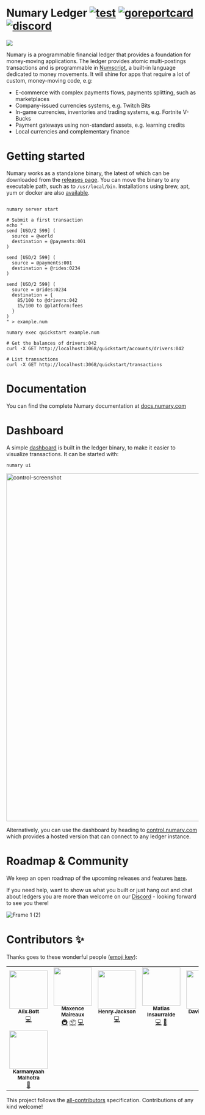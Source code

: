 # Numary Ledger [![test](https://github.com/numary/ledger/actions/workflows/main.yml/badge.svg)](https://github.com/numary/ledger/actions/workflows/main.yml) [![goreportcard](https://goreportcard.com/badge/github.com/numary/ledger)](https://goreportcard.com/report/github.com/numary/ledger) [![discord](https://img.shields.io/discord/846686859869814784?label=chat%20@%20discord)](https://discord.gg/xyHvcbzk4w)

<p>
  <img src="https://user-images.githubusercontent.com/1770991/167574970-45d1ab7e-6c57-45a5-9b46-0e849c62f98c.svg"/>
</p>

Numary is a programmable financial ledger that provides a foundation for money-moving applications. The ledger provides atomic multi-postings transactions and is programmable in [Numscript](doc:machine-instructions), a built-in language dedicated to money movements. It will shine for apps that require a lot of custom, money-moving code, e.g:

* E-commerce with complex payments flows, payments splitting, such as marketplaces
* Company-issued currencies systems, e.g. Twitch Bits
* In-game currencies, inventories and trading systems, e.g. Fortnite V-Bucks
* Payment gateways using non-standard assets, e.g. learning credits
* Local currencies and complementary finance

# Getting started

Numary works as a standalone binary, the latest of which can be downloaded from the [releases page](https://github.com/numary/ledger/releases). You can move the binary to any executable path, such as to `/usr/local/bin`. Installations using brew, apt, yum or docker are also [available](https://docs.numary.com/docs/installation-1).

```SHELL

numary server start

# Submit a first transaction
echo "
send [USD/2 599] (
  source = @world
  destination = @payments:001
)

send [USD/2 599] (
  source = @payments:001
  destination = @rides:0234
)

send [USD/2 599] (
  source = @rides:0234
  destination = {
    85/100 to @drivers:042
    15/100 to @platform:fees
  }
)
" > example.num

numary exec quickstart example.num

# Get the balances of drivers:042
curl -X GET http://localhost:3068/quickstart/accounts/drivers:042

# List transactions
curl -X GET http://localhost:3068/quickstart/transactions
```

# Documentation

You can find the complete Numary documentation at [docs.numary.com](https://docs.numary.com)

# Dashboard

A simple [dashboard](https://github.com/numary/control) is built in the ledger binary, to make it easier to visualize transactions. It can be started with:

```SHELL
numary ui
```

<img width="909" alt="control-screenshot" src="https://user-images.githubusercontent.com/1770991/153751534-d8bba99e-610a-4b8c-9c63-4bde6eb6f96f.png">

Alternatively, you can use the dashboard by heading to [control.numary.com](https://control.numary.com) which provides a hosted version that can connect to any ledger instance.

# Roadmap & Community

We keep an open roadmap of the upcoming releases and features [here](https://numary.notion.site/OSS-Roadmap-4535fa5716fb4f618027201afcc6f204).

If you need help, want to show us what you built or just hang out and chat about ledgers you are more than welcome on our [Discord](https://discord.gg/xyHvcbzk4w) - looking forward to see you there!

![Frame 1 (2)](https://user-images.githubusercontent.com/1770991/134163361-d86c5728-6075-4510-8de7-06df1f6ed740.png)

# Contributors ✨

Thanks goes to these wonderful people ([emoji key](https://allcontributors.org/docs/en/emoji-key)):

<!-- ALL-CONTRIBUTORS-LIST:START - Do not remove or modify this section -->
<!-- prettier-ignore-start -->
<!-- markdownlint-disable -->
<table>
  <tr>
    <td align="center"><a href="https://github.com/Azorlogh"><img src="https://avatars.githubusercontent.com/u/17968319?v=4?s=100" width="100px;" alt=""/><br /><sub><b>Alix Bott</b></sub></a><br /><a href="https://github.com/numary/ledger/commits?author=Azorlogh" title="Code">💻</a></td>
    <td align="center"><a href="https://github.com/flemzord"><img src="https://avatars.githubusercontent.com/u/1952914?v=4?s=100" width="100px;" alt=""/><br /><sub><b>Maxence Maireaux</b></sub></a><br /><a href="#infra-flemzord" title="Infrastructure (Hosting, Build-Tools, etc)">🚇</a> <a href="#platform-flemzord" title="Packaging/porting to new platform">📦</a> <a href="https://github.com/numary/ledger/commits?author=flemzord" title="Code">💻</a></td>
    <td align="center"><a href="https://github.com/henry-jackson"><img src="https://avatars.githubusercontent.com/u/34102861?v=4?s=100" width="100px;" alt=""/><br /><sub><b>Henry Jackson</b></sub></a><br /><a href="https://github.com/numary/ledger/commits?author=henry-jackson" title="Code">💻</a></td>
    <td align="center"><a href="https://matias.insaurral.de/"><img src="https://avatars.githubusercontent.com/u/20110?v=4?s=100" width="100px;" alt=""/><br /><sub><b>Matias Insaurralde</b></sub></a><br /><a href="https://github.com/numary/ledger/commits?author=matiasinsaurralde" title="Code">💻</a> <a href="https://github.com/numary/ledger/pulls?q=is%3Apr+reviewed-by%3Amatiasinsaurralde" title="Reviewed Pull Requests">👀</a></td>
    <td align="center"><a href="https://github.com/S0c5"><img src="https://avatars.githubusercontent.com/u/5241972?v=4?s=100" width="100px;" alt=""/><br /><sub><b>David barinas</b></sub></a><br /><a href="https://github.com/numary/ledger/commits?author=S0c5" title="Code">💻</a></td>
    <td align="center"><a href="https://github.com/djimnz"><img src="https://avatars.githubusercontent.com/u/949997?v=4?s=100" width="100px;" alt=""/><br /><sub><b>David Jimenez</b></sub></a><br /><a href="https://github.com/numary/ledger/commits?author=djimnz" title="Code">💻</a></td>
    <td align="center"><a href="http://32b6.com/"><img src="https://avatars.githubusercontent.com/u/1770991?v=4?s=100" width="100px;" alt=""/><br /><sub><b>Clément Salaün</b></sub></a><br /><a href="#ideas-altitude" title="Ideas, Planning, & Feedback">🤔</a></td>
  </tr>
  <tr>
    <td align="center"><a href="https://karmanyaah.malhotra.cc/"><img src="https://avatars.githubusercontent.com/u/32671690?v=4?s=100" width="100px;" alt=""/><br /><sub><b>Karmanyaah Malhotra</b></sub></a><br /><a href="#userTesting-karmanyaahm" title="User Testing">📓</a></td>
  </tr>
</table>

<!-- markdownlint-restore -->
<!-- prettier-ignore-end -->

<!-- ALL-CONTRIBUTORS-LIST:END -->

This project follows the [all-contributors](https://github.com/all-contributors/all-contributors) specification. Contributions of any kind welcome!
